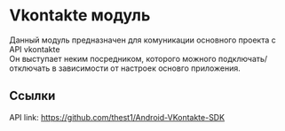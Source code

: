 # Vkontakte модуль

Данный модуль предназначен для комуникации основного проекта с API vkontakte <br />
Он выступает неким посредником, которого можного подключать/отключать в зависимости от настроек основго приложения.<br />

## Ссылки

API link: https://github.com/thest1/Android-VKontakte-SDK
